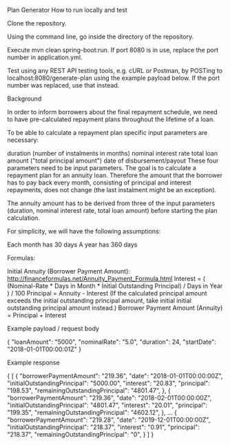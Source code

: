 Plan Generator
How to run locally and test

Clone the repository.

Using the command line, go inside the directory of the repository.

Execute mvn clean spring-boot:run. If port 8080 is in use, replace the port number in application.yml.

Test using any REST API testing tools, e.g. cURL or Postman, by POSTing to localhost:8080/generate-plan using the example payload below. If the port number was replaced, use that instead.

Background

In order to inform borrowers about the final repayment schedule, we need to have pre-calculated repayment plans throughout the lifetime of a loan.

To be able to calculate a repayment plan specific input parameters are necessary:

duration (number of instalments in months)
nominal interest rate
total loan amount ("total principal amount")
date of disbursement/payout
These four parameters need to be input parameters. The goal is to calculate a repayment plan for an annuity loan. Therefore the amount that the borrower has to pay back every month, consisting of principal and interest repayments, does not change (the last instalment might be an exception).

The annuity amount has to be derived from three of the input parameters (duration, nominal interest rate, total loan amount) before starting the plan calculation.

For simplicity, we will have the following assumptions:

Each month has 30 days
A year has 360 days

Formulas:

Initial Annuity (Borrower Payment Amount): http://financeformulas.net/Annuity_Payment_Formula.html
Interest = ( (Nominal-Rate * Days in Month * Initial Outstanding Principal) / Days in Year ) / 100
Principal = Annuity - Interest (If the calculated principal amount exceeds the initial outstanding principal amount, take initial initial outstanding principal amount instead.)
Borrower Payment Amount (Annuity) = Principal + Interest


Example payload / request body

{
"loanAmount": "5000",
"nominalRate": "5.0",
"duration": 24,
"startDate": "2018-01-01T00:00:01Z"
}


Example response

{
[
{
"borrowerPaymentAmount": "219.36",
"date": "2018-01-01T00:00:00Z",
"initialOutstandingPrincipal": "5000.00",
"interest": "20.83",
"principal": "198.53",
"remainingOutstandingPrincipal": "4801.47",
},
{
"borrowerPaymentAmount": "219.36",
"date": "2018-02-01T00:00:00Z",
"initialOutstandingPrincipal": "4801.47",
"interest": "20.01",
"principal": "199.35",
"remainingOutstandingPrincipal": "4602.12",
},
...
{
"borrowerPaymentAmount": "219.28",
"date": "2019-12-01T00:00:00Z",
"initialOutstandingPrincipal": "218.37",
"interest": "0.91",
"principal": "218.37",
"remainingOutstandingPrincipal": "0",
}
]
}
